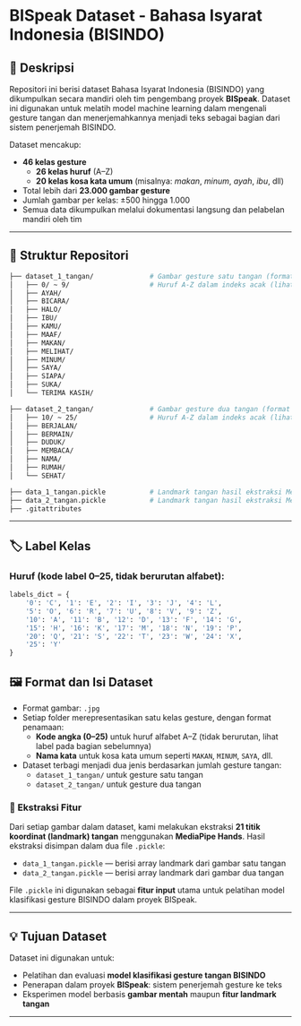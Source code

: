 # BISpeak Dataset - Bahasa Isyarat Indonesia (BISINDO)

## 📌 Deskripsi

Repositori ini berisi dataset Bahasa Isyarat Indonesia (BISINDO) yang dikumpulkan secara mandiri oleh tim pengembang proyek **BISpeak**. Dataset ini digunakan untuk melatih model machine learning dalam mengenali gesture tangan dan menerjemahkannya menjadi teks sebagai bagian dari sistem penerjemah BISINDO.

Dataset mencakup:

- **46 kelas gesture**  
  - **26 kelas huruf** (A–Z)  
  - **20 kelas kosa kata umum** (misalnya: *makan*, *minum*, *ayah*, *ibu*, dll)
- Total lebih dari **23.000 gambar gesture**
- Jumlah gambar per kelas: ±500 hingga 1.000
- Semua data dikumpulkan melalui dokumentasi langsung dan pelabelan mandiri oleh tim

---

## 📂 Struktur Repositori

```bash
├── dataset_1_tangan/              # Gambar gesture satu tangan (format .jpg)
│   ├── 0/ ~ 9/                    # Huruf A-Z dalam indeks acak (lihat label di bawah)
│   ├── AYAH/
│   ├── BICARA/
│   ├── HALO/
│   ├── IBU/
│   ├── KAMU/
│   ├── MAAF/
│   ├── MAKAN/
│   ├── MELIHAT/
│   ├── MINUM/
│   ├── SAYA/
│   ├── SIAPA/
│   ├── SUKA/
│   └── TERIMA KASIH/

├── dataset_2_tangan/              # Gambar gesture dua tangan (format .jpg)
│   ├── 10/ ~ 25/                  # Huruf A-Z dalam indeks acak (lihat label di bawah)
│   ├── BERJALAN/
│   ├── BERMAIN/
│   ├── DUDUK/
│   ├── MEMBACA/
│   ├── NAMA/
│   ├── RUMAH/
│   └── SEHAT/

├── data_1_tangan.pickle           # Landmark tangan hasil ekstraksi MediaPipe (satu tangan)
├── data_2_tangan.pickle           # Landmark tangan hasil ekstraksi MediaPipe (dua tangan)
├── .gitattributes                 

```


---

## 🏷️ Label Kelas

### Huruf (kode label 0–25, tidak berurutan alfabet):

```python
labels_dict = {
    '0': 'C', '1': 'E', '2': 'I', '3': 'J', '4': 'L',
    '5': 'O', '6': 'R', '7': 'U', '8': 'V', '9': 'Z',
    '10': 'A', '11': 'B', '12': 'D', '13': 'F', '14': 'G',
    '15': 'H', '16': 'K', '17': 'M', '18': 'N', '19': 'P',
    '20': 'Q', '21': 'S', '22': 'T', '23': 'W', '24': 'X',
    '25': 'Y'
}
```
## 🖼️ Format dan Isi Dataset

- Format gambar: `.jpg`
- Setiap folder merepresentasikan satu kelas gesture, dengan format penamaan:
  - **Kode angka (0–25)** untuk huruf alfabet A–Z (tidak berurutan, lihat label pada bagian sebelumnya)
  - **Nama kata** untuk kosa kata umum seperti `MAKAN`, `MINUM`, `SAYA`, dll.
- Dataset terbagi menjadi dua jenis berdasarkan jumlah gesture tangan:
  - `dataset_1_tangan/` untuk gesture satu tangan
  - `dataset_2_tangan/` untuk gesture dua tangan

### 🧠 Ekstraksi Fitur

Dari setiap gambar dalam dataset, kami melakukan ekstraksi **21 titik koordinat (landmark) tangan** menggunakan **MediaPipe Hands**.
Hasil ekstraksi disimpan dalam dua file `.pickle`:

- `data_1_tangan.pickle` — berisi array landmark dari gambar satu tangan
- `data_2_tangan.pickle` — berisi array landmark dari gambar dua tangan

File `.pickle` ini digunakan sebagai **fitur input** utama untuk pelatihan model klasifikasi gesture BISINDO dalam proyek BISpeak.

---

## 💡 Tujuan Dataset

Dataset ini digunakan untuk:

- Pelatihan dan evaluasi **model klasifikasi gesture tangan BISINDO**
- Penerapan dalam proyek **BISpeak**: sistem penerjemah gesture ke teks 
- Eksperimen model berbasis **gambar mentah** maupun **fitur landmark tangan**

---





